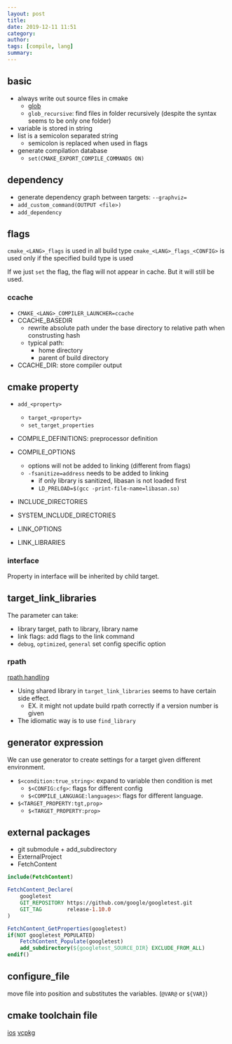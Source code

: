 ```yaml
---
layout: post
title: 
date: 2019-12-11 11:51
category: 
author: 
tags: [compile, lang]
summary: 
---
```


## basic

* always write out source files in cmake
  * [glob](https://stackoverflow.com/questions/1027247/is-it-better-to-specify-source-files-with-glob-or-each-file-individually-in-cmak/55290546)
  * `glob_recursive`: find files in folder recursively (despite the syntax seems to be only one folder)
* variable is stored in string
* list is a semicolon separated string
  * semicolon is replaced when used in flags
* generate compilation database
  * `set(CMAKE_EXPORT_COMPILE_COMMANDS ON)`

## dependency

* generate dependency graph between targets: `--graphviz=`
* `add_custom_command(OUTPUT <file>)`
* `add_dependency`

## flags

`cmake_<LANG>_flags` is used in all build type
`cmake_<LANG>_flags_<CONFIG>` is used only if the specified build type is used

If we just `set` the flag, the flag will not appear in cache.
But it will still be used.

### ccache

* `CMAKE_<LANG>_COMPILER_LAUNCHER=ccache`
* CCACHE_BASEDIR
  * rewrite absolute path under the base directory to relative path when construsting hash
  * typical path:
    * home directory
    * parent of build directory
* CCACHE_DIR: store compiler output

## cmake property

* `add_<property>`
  * `target_<property>`
  * `set_target_properties`

* COMPILE_DEFINITIONS: preprocessor definition
* COMPILE_OPTIONS
  * options will not be added to linking (different from flags)
  * `-fsanitize=address` needs to be added to linking
    * if only library is sanitized, libasan is not loaded first
    * `LD_PRELOAD=$(gcc -print-file-name=libasan.so)`
* INCLUDE_DIRECTORIES
* SYSTEM_INCLUDE_DIRECTORIES
* LINK_OPTIONS
* LINK_LIBRARIES

### interface

Property in interface will be inherited by child target.

## target_link_libraries

The parameter can take:

* library target, path to library, library name
* link flags: add flags to the link command
* `debug`, `optimized`, `general` set config specific option

### rpath

[rpath handling](https://gitlab.kitware.com/cmake/community/-/wikis/doc/cmake/RPATH-handling)

* Using shared library in `target_link_libraries` seems to have certain side effect.
  * EX. it might not update build rpath correctly if a version number is given
* The idiomatic way is to use `find_library`

## generator expression

We can use generator to create settings for a target given different environment.

* `$<condition:true_string>`: expand to variable then condition is met
  * `$<CONFIG:cfg>`: flags for different config
  * `$<COMPILE_LANGUAGE:languages>`: flags for different language.
* `$<TARGET_PROPERTY:tgt,prop>`
  * `$<TARGET_PROPERTY:prop>`

## external packages

* git submodule + add_subdirectory
* ExternalProject
* FetchContent

```cmake
include(FetchContent)

FetchContent_Declare(
    googletest
    GIT_REPOSITORY https://github.com/google/googletest.git
    GIT_TAG        release-1.10.0
)

FetchContent_GetProperties(googletest)
if(NOT googletest_POPULATED)
    FetchContent_Populate(googletest)
    add_subdirectory(${googletest_SOURCE_DIR} EXCLUDE_FROM_ALL)
endif()
```

## configure_file

move file into position and substitutes the variables. (`@VAR@` or `${VAR}`)

## cmake toolchain file

[ios](https://github.com/leetal/ios-cmake)
[vcpkg](https://vcpkg.readthedocs.io/en/latest/)
